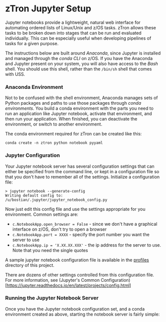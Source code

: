 # zTron Jupyter Setup
Jupyter notebooks provide a lightweight, natural web interface for automating
ordered lists of Linux/Unix and z/OS tasks.  zTron allows these tasks to be
broken down into stages that can be run and evaluated individually.  This can
be especially useful when developing pipelines of tasks for a given purpose.

The instructions below are built around _Anaconda_, since Jupyter is installed
and managed through the _conda CLI_ on z/OS.  If you have the Anaconda and
Jupyter present on your system, you will also have access to the _Bash_ shell.
You should use this shell, rather than the ```/bin/sh``` shell that comes with
USS.

### Anaconda Environment
Not to be confused with the shell environment, Anaconda manages sets of Python
packages and paths to use those packages through _conda environments_.  You build
a conda environment with the parts you need to run an application like Jupyter
notebook, activate that environment, and then run your application.  When finished,
you can deactivate the environment, or switch to another environment.

The conda environment required for zTron can be created like this:

```
conda create -n ztron python notebook pyyaml
```

### Jupyter Configuration
Your Jupyter notebook server has several configuration settings that can either be
specified from the command line, or kept in a configuration file so that you don't
have to remember all of the settings.  Initialize a configuration file:

```
> jupyter notebook --generate-config
Writing default config to: /u/bostian/.jupyter/jupyter_notebook_config.py
```

Now just edit this config file and use the settings appropriate for you environment.
Common settings are:
- ```c.NotebookApp.open_browser = False``` - since we don't have a graphical interface
  on z/OS, don't try to open a browser
- ```c.NotebookApp.port = XXXX``` - specify the port number you want the server to use
- ```c.NotebookApp.ip = 'X.XX.XX.XXX'``` - the ip address for the server to use.  Note
  that you need the single quotes

A sample jupyter notebook configuration file is available in the
[profiles](./profiles) directory of this project.

There are dozens of other settings controlled from this configuration file.  For
more information, see
(Jupyter's Common Configuration)[https://jupyter.readthedocs.io/en/latest/projects/config.html]

### Running the Jupyter Notebook Server
Once you have the Jupyter notebook configuration set, and a conda environment
created as above, starting the notebook server is fairly simple:

```
